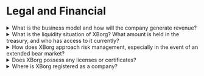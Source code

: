 # Legal and Financial

<details>

<summary>What is the business model and how will the company generate revenue?</summary>

The revenues of the protocol can be described as follow:

**Application Network**

* Seasons Pass and Account subscriptions (users)
* Account subscriptions (businesses)
* Primary collectible sales
* Launchpad fees

**Decentralized gaming communities**

* Proprietary Stake in Gaming Communities Initial Team Offering fees Player earnings tokenization fees
* Credential network Credential API fees PGC fees Sequencer fees
* DAO GameFi asset Management Direct investments in Web3 games Esports team sponsorship Tournament sponsorship.

</details>

<details>

<summary>What is the liquidity situation of XBorg? What amount is held in the treasury, and who has access to it currently?</summary>

Excluding the ongoing seed round, XBorg currently holds $800,000 in its treasury. Given our gross monthly burn rate of $40,000, this equates to a runway of approximately 20 months, even if no additional profits are made during this period. As for treasury management, the funds are securely kept in several Gnosis safes (multi-signature wallets). Access to these funds is strictly controlled and currently managed by Louis (XBorg's CEO), the SwissBorg treasurer, along with one additional SwissBorg executive.

</details>

<details>

<summary>How does XBorg approach risk management, especially in the event of an extended bear market?</summary>

Risk management is a critical aspect of our operations at XBorg. We adopt a lean operational model that allows us to maintain a relatively low monthly burn rate of $40,000, which covers the compensation for our team of 12 full-time team members. By maintaining an average salary of approximately $3.3k per month per employee, we ensure we attract and retain high-quality talent while keeping our expenses manageable.

In the case of an extended bear market, our current financial strategy provides us with a sufficient runway to continue executing our roadmap without an immediate need for additional funds.

</details>

<details>

<summary>Does XBorg possess any licenses or certificates?</summary>

At present, XBorg does not hold any specific licenses or certificates. However, we have initiated the application process for a VARA license.

</details>

<details>

<summary>Where is XBorg registered as a company?</summary>

XBorg is officially registered as XBorg DMCC in Dubai, within the Dubai Multi Commodities Centre (DMCC).

</details>
